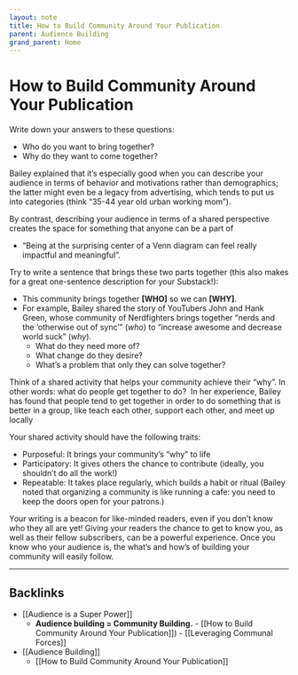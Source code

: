 ```yaml
---
layout: note
title: How to Build Community Around Your Publication
parent: Audience Building
grand_parent: Home
---
```


# How to Build Community Around Your Publication

Write down your answers to these questions:

- Who do you want to bring together?
- Why do they want to come together?

Bailey explained that it’s especially good when you can describe your audience in terms of behavior and motivations rather than demographics; the latter might even be a legacy from advertising, which tends to put us into categories (think “35-44 year old urban working mom”).

By contrast, describing your audience in terms of a shared perspective creates the space for something that anyone can be a part of

- “Being at the surprising center of a Venn diagram can feel really impactful and meaningful”.

Try to write a sentence that brings these two parts together (this also makes for a great one-sentence description for your Substack!):

- This community brings together **[WHO]** so we can **[WHY]**.
- For example, Bailey shared the story of YouTubers John and Hank Green, whose community of Nerdfighters brings together “nerds and the ‘otherwise out of sync’” (_who_) to “increase awesome and decrease world suck” (_why_).
  - What do they need more of?
  - What change do they desire?
  - What’s a problem that only they can solve together?

Think of a shared activity that helps your community achieve their “why”. In other words: what do people get together to do?  In her experience, Bailey has found that people tend to get together in order to do something that is better in a group, like teach each other, support each other, and meet up locally

Your shared activity should have the following traits:

- Purposeful: It brings your community’s “why” to life
- Participatory: It gives others the chance to contribute (ideally, you shouldn’t do all the work!)
- Repeatable: It takes place regularly, which builds a habit or ritual (Bailey noted that organizing a community is like running a cafe: you need to keep the doors open for your patrons.)

Your writing is a beacon for like-minded readers, even if you don’t know who they all are yet! Giving your readers the chance to get to know you, as well as their fellow subscribers, can be a powerful experience. Once you know who your audience is, the what’s and how’s of building your community will easily follow.

---

## Backlinks
* [[Audience is a Super Power]]
	* **Audience building = Community Building.** - [[How to Build Community Around Your Publication]]) - [[Leveraging Communal Forces]]
* [[Audience Building]]
	* [[How to Build Community Around Your Publication]]

